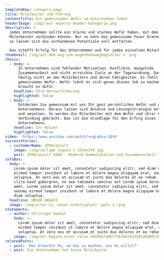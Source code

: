 ```yaml
---
templateKey: category-page
title: Mitarbeiter und Führung
contentTitle: Ein gemeinsames Wofür im Unternehmen leben
headerImage: /img/real-experts-header-kategorie.png
description: >
  Jedes Unternehmen sollte ein klares und starkes Wofür haben, mit dem sich alle
  Mitarbeiter verbinden können. Nur so kann das gemeinsame Feuer brennen und nur
  so lassen sich die vorhandenen Potentiale voll entfalten. 

  Das schafft Erfolg für das Unternehmen und für jeden einzelnen Mitarbeiter. 
thumbnail: /img/auf-dem-weg-zum-augenhöhewegbegleiter-2-.png
thesis:
  - body: >-
      In Unternehmen sind fehlender Motivation, Konflikte, mangelnde
      Zusammenarbeit und nicht erreichte Ziele an der Tagesordnung. Das liegt
      häufig nicht an den Mitarbeitern und deren Fähigkeiten. Es fehlt ein
      gemeinsames Wofür. Wofür lohnt es sich genau diesen Job zu machen und was
      braucht es dafür.
    headline: Ihre Herausforderung
    highlighted: false
  - body: >-
      Entdecken Sie gemeinsam mit uns Ihr ganz persönliches Wofür und das des
      Unternehmens. Daraus lassen sich Ansätze und Lösungsstrategie entwickeln
      und umsetzen. So werden die Mitarbeiter mit dem Wofür und ihrer Kraft in
      Verbindung gebracht. Das ist die Grundlage für den Erfolg eines
      Unternehmens.
    headline: Ihr Nutzen
    highlighted: false
video: 'https://www.youtube.com/watch?v=gLoDsa-1QY4'
successStories:
  - customerName: IPROconsult
    image: /img/vorlage_logos3-1-1024x259.jpg
    post: IPROconsult GmbH - Moderne Kommunikation und Zusammenarbeit
infoBox:
  body: >-
    Lorem ipsum dolor sit amet, consetetur sadipscing elitr, sed diam nonumy
    eirmod tempor invidunt ut labore et dolore magna aliquyam erat, sed diam
    voluptua. At vero eos et accusam et justo duo dolores et ea rebum. Stet
    clita kasd gubergren, no sea takimata sanctus est Lorem ipsum dolor sit
    amet. Lorem ipsum dolor sit amet, consetetur sadipscing elitr, sed diam
    nonumy eirmod tempor invidunt ut labore et dolore magna aliquyam erat, sed
    diam voluptua.
  headline: UNSER ANSATZ
  image: /img/alter-vs.-neuer-arbeitsplatz-.pptx-1-.png
statements:
  - author: Christoph Rauhut
    body: >-
      Lorem ipsum dolor sit amet, consetetur sadipscing elitr, sed diam nonumy
      eirmod tempor invidunt ut labore et dolore magna aliquyam erat, sed diam
      voluptua. At vero eos et accusam et justo duo dolores et ea rebum.
    image: /img/der-beginn-einer-reise-a5440b7a0bf73b3b61b33201dbd00c36-21464.png
relatedPosts:
  - post: 'Was brauchst Du, um das zu machen, was Du willst?'
  - post: Ein Unternehmen hat keine Mitarbeiter
---
```



